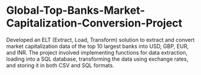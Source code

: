 # Global-Top-Banks-Market-Capitalization-Conversion-Project
 Developed an ELT (Extract, Load, Transform) solution to extract and  convert market capitalization data of the top 10 largest banks into  USD, GBP, EUR, and INR. The project involved implementing functions  for data extraction, loading into a SQL database, transforming the data  using exchange rates, and storing it in both CSV and SQL formats. 
